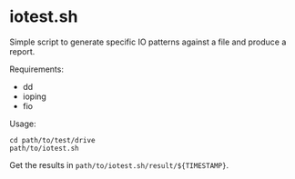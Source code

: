 # iotest.sh

Simple script to generate specific IO patterns against a file and produce a report.

Requirements:
- dd
- ioping
- fio

Usage:

```shell
cd path/to/test/drive
path/to/iotest.sh
```

Get the results in `path/to/iotest.sh/result/${TIMESTAMP}`.
